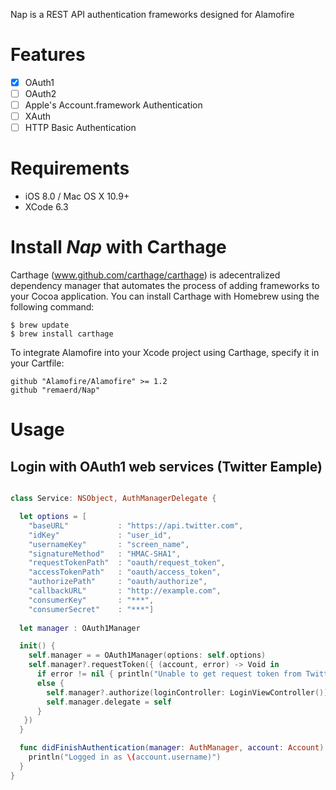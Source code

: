 Nap is a REST API authentication frameworks designed for Alamofire

# Features

- [x] OAuth1
- [ ] OAuth2
- [ ] Apple's Account.framework Authentication
- [ ] XAuth
- [ ] HTTP Basic Authentication

# Requirements

- iOS 8.0 / Mac OS X 10.9+
- XCode 6.3

# Install *Nap* with Carthage

Carthage (www.github.com/carthage/carthage) is adecentralized dependency manager that automates the process of adding frameworks to your Cocoa application.
You can install Carthage with Homebrew using the following command:

```
$ brew update
$ brew install carthage
```

To integrate Alamofire into your Xcode project using Carthage, specify it in your Cartfile:

```
github "Alamofire/Alamofire" >= 1.2
github "remaerd/Nap"
```

# Usage

## Login with OAuth1 web services (Twitter Eample)

```swift

class Service: NSObject, AuthManagerDelegate {

  let options = [
    "baseURL"           : "https://api.twitter.com",
    "idKey"             : "user_id",
    "usernameKey"       : "screen_name",
    "signatureMethod"   : "HMAC-SHA1",
    "requestTokenPath"  : "oauth/request_token",
    "accessTokenPath"   : "oauth/access_token",
    "authorizePath"     : "oauth/authorize",
    "callbackURL"       : "http://example.com",
    "consumerKey"       : "***",
    "consumerSecret"    : "***"]
    
  let manager : OAuth1Manager

  init() {
    self.manager = = OAuth1Manager(options: self.options)
    self.manager?.requestToken({ (account, error) -> Void in
      if error != nil { println("Unable to get request token from Twitter") }
      else {
        self.manager?.authorize(loginController: LoginViewController())
        self.manager.delegate = self
      }
   })
  }

  func didFinishAuthentication(manager: AuthManager, account: Account) {
    println("Logged in as \(account.username)")
  }
}
```
